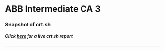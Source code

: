 # ABB Intermediate CA 3
### Snapshot of crt.sh
##### Click [here](https://crt.sh/?q=B3A9E4DD96B3D1BB5958AD3F9416C4AADC8D9FFDE6D5AFE4072D90BD9FA6CA6E) for a live crt.sh report

---
